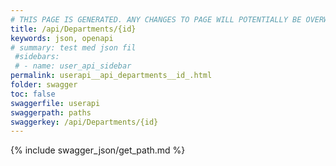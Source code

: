 ```yaml
---
# THIS PAGE IS GENERATED. ANY CHANGES TO PAGE WILL POTENTIALLY BE OVERWRITTEN.
title: /api/Departments/{id}
keywords: json, openapi
# summary: test med json fil
 #sidebars: 
 # - name: user_api_sidebar
permalink: userapi__api_departments__id_.html
folder: swagger
toc: false
swaggerfile: userapi
swaggerpath: paths
swaggerkey: /api/Departments/{id}
---
```

{% include swagger_json/get_path.md %}
